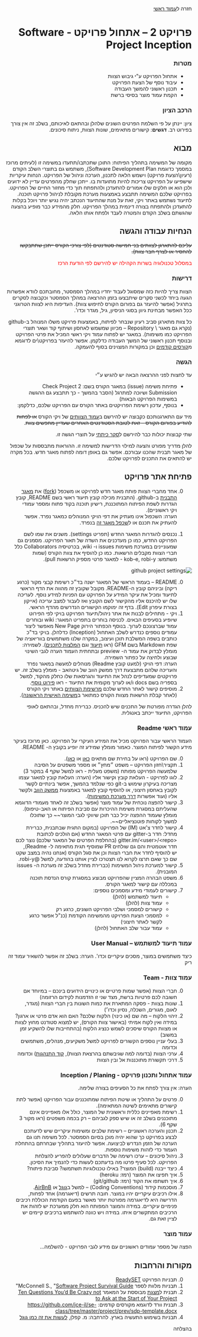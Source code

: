 <div dir="rtl">
<div>
</div>

חזרה ל[עמוד ראשי](../../..)

# פרויקט 2 – אתחול פרויקט - Software Project Inception

### מטרות
- אתחול הפרויקט ע"י גיבוש הצוות
- עיבוד נוסף של הצעת הפרויקט
- תכנון ראשוני להמשך העבודה
- הקמת עמוד מוצר בסיסי ברשת


### הרכב הציון
ציון: יינתן על פי השלמת הפרטים השונים שלהלן ובהתאם לאיכותם, בשלב זה אין צורך בפירוט רב.
**דגשים**: קישורים מתאימים, שונות הצוות, ניתוח סיכונים.

## מבוא

מקומה של המשימה בתהליך הפיתוח: התוכן שתכתבו/תתעדו במשימה זו (לעיתים מרוכז במסמך כדוגמת Software Development Plan), משתמש גם בתוצרי השלב הקודם (רעיון\הצעת פרויקט) וישמש הלאה לתכנון, הערכה וניהול של הפרויקט. הנחות עיקריות שישפיעו על הפרויקט צריכות להיות מתועדות בו. ייתכן שחלק מהפרטים עדיין לא ידועים ולכן הוא או חלקים שלו אמורים להתעדכן ולהתפתח תוך כדי מחזור החיים של הפרויקט.
בפרויקט שלכם המשימה תתבצע באמצעות מערכת מקובלת לניהול פרויקט תוכנה. לתיעוד נשתמש באתר ויקי, זאת על מנת שהתיעוד הנכתב יהיה נגיש יותר ויוכל בקלות להתעדכן ולהתפתח בצורה דינמית במהלך הפרויקט. חלק מהמידע כבר מופיע בהצעה שהגשתם בשלב הקודם והמטרה לעבד ולפתח אותו הלאה.

## הנחיות עבודה והגשה

~~עליכם להתארגן לצוותים בני חמישה סטודנטים (לפי צורכי הקורס ייתכן שתתבקשו להחסיר או לצרף חבר צוות).~~

<div style="color:red" markdown="1">

במסלול טכנולוגיה בשרות הקהילה יש להירשם לפי הודעת הרכז
</div>

### דרישות
הצוות צריך להיות כזה שמסוגל לעבוד יחדיו במהלך הסמסטר, מחובתכם לוודא אפשרות הגעה ביחד לכשני סקרים שיתבצעו בזמן ההרצאה במהלך הסמסטר וכקבוצה לסקרים בתרגיל (אפשר להיעזר גם בפורום הקורס לחיפוש צוות). העדיפות היא לצוות הטרוגני ככל האפשר מבחינת גיוון בסוגי הניסיון, גיל, מגדר וכדו'.

כל צוות מתארגן סביב רעיון שנבחר לפיתוח, באמצעות פרויקט משלו המנוהל ב-github (נקרא גם מאגר \ Repository – מכיוון שמשמש לאחסון ושיתוף קוד ושאר תוצרי הפרויקט כמו משימות). במאגר יש לפתוח עמוד ויקי ראשי המכיל את פרטי הפרויקט ובנוסף תכנון ראשוני של המשך העבודה כדלקמן. אפשר להיעזר בפרויקט\ים לדוגמא מ[קורסים קודמים][past-projects] וכן במקורות המצוינים בסוף להעמקה.

### הגשה
עד לחצות לפני ההרצאה הבאה יש להגיש ע״י 
- פתיחת משימה (issue) במאגר הקורס בשם: Check Project 2 Submission ושיוכה למתרגל (הסבר בהמשך - כך תתבצע גם ההגשה במשימות הפרויקט הבאות)
- בנוסף, עדכון רשימת הפרויקטים באתר הקורס עם הפרויקט שלכם, כדלקמן:

מיד עם התארגנותכם כקבוצה יש להירשם ב[עמוד הצוותים][course-teams] של ויקי הקורס ~~או לפחות להודיע בפורום הקורס – זאת לטובת הסטודנטים האחרים שעדיין מחפשים צוות~~.

שתי קבוצות יכולות כבר להירשם ל[סקר כיתתי][class-review] על תוצרי הגשה זו.


להלן מדריך מפורט והצעה למילוי הדרישות למשימה זו. ההוראות מתבססות על שכפול של מאגר תבנית שהכנו עבורכם. אפשר גם באופן דומה לפתוח מאגר חדש. בכל מקרה יש להתאים את התכנים לפרויקט שלכם.

## פתיחת אתר פרויקט
0. אחד מחברי הצוות פותח מאגר חדש לפרויקט או משכפל ([fork][fork-help]) את [מאגר התבנית][template-project] ב-github. (התבנית מכילה קובץ תיעוד ראשי בשם README, קובץ הגדרות לשפת הפיתוח המתוכננת, רישיון תוכנה בקוד פתוח ומספר עמודי ויקי ראשוניים).<br/>
הערה: השכפול אינו מעתיק את דפי הויקי המנוהלים כמאגר נפרד. אפשר להעתיק את תכנם או ל[שכפל מאגר זה][clone-wiki] בנפרד.
 
0. נכנסים להגדרות המאגר החדש (תפריט settings). משנים את שמו לשם הפרויקט החדש, כמו כן מעדכנים את השדה של תאור הפרויקט. מסמנים גם שמעוניינים במערכת משימות issues ו- wiki, בכרטיסיה Collaborators כלל חברי הצוות מקבלים הרשאות. כמו כן להוסיף את צוות הקורס (שמות משתמש: kob-e, robi-y - למאגר פרטי מספיק הרשאות pull).

![github project settings](./images/github-project-settings.png)

0. README – בעמוד הראשי של המאגר ישנה בד״כ רשימת קבצי מקור (כרגע ריקה) וביניהם קובץ ה-README. מקובל שקובץ זה מהווה את הדף הראשי לתיעוד ומכיל את עיקר המידע על הפרויקט עם הפניות למידע נוסף. לעריכה שלו יש להיכנס אליו מהקישור לשם הקובץ ואז לעבור למצב עריכה (אייקון בצורת עיפרון Edit). בדף זה ימוקמו הקישורים הנדרשים מהדף הראשי.
0. ויקי - מתחילים לבנות את אתר ניהול/תיעוד הפרויקט בויקי לפי הפירוט שיופיע בסעיפים הבאים. לכניסה בוחרים בתפריט המאגר: wiki ובוחרים עמוד שברצונכם לערוך. בנוסף הכפתור הירוק New Page מאפשר ליצור עמודים נוספים כנדרש לשלב האתחול (Inception) כדלהלן. בויקי בד"כ כותבים בשפה המשלבת תוכן ועיצוב, במקרה שלנו משתמשים בווריאציה של שפת Markdown בשם GFM (ראו [תיעוד][markdown-help] וגם [המלצות לתכנים][markdown-guide]).
לשמירה:  מומלץ לבדוק את עמוד ה- preview ובתחתית העמוד הערה לגבי השינוי שבוצע ולחיצה על כפתור השמירה.<br/>
הערה: דפי הויקי (למעט קובץ Readme) מנוהלים למעשה במאגר נפרד והעריכה שלהם מתבצעת דרך ממשק הווב של גיטהאב - מומלץ בשלב זה. יש פרויקטים שמעדיפים לנהל את התיעוד והגרסאות שלו כחלק מהקוד, למשל בספריה בשם docs  ו/או לערוך מקומית את התיעוד - ראו [פירוט נוסף][markdown-local].
0. מוסיפים קישור לאתר החדש שלכם [מרשימת הצוותים][course-teams] באתר ויקי הקורס (לאחר קבלת הרשאות מצוות הקורס כמתואר ב[משימה האישית הראשונה](./hw1-deploy-webapp.md)).

להלן הגדרה מפורטת של התכנים שיש להכניס. כברירת מחדל, ובהתאם לאופי הפרויקט, התיעוד ייכתב באנגלית.

### עמוד ראשי Readme

העמוד הראשי עבור הפרויקט מכיל את המידע העיקרי על הפרויקט. כאן מרוכז בעיקר מידע הקשור לפיתוח המוצר. כאמור מומלץ שמידע זה יופיע בקובץ ה- README.

0. שם הפרויקט (ראו על בחירת שם מתאים [כאן][project-naming] או [כאן][project-naming2]).
0. תקציר\חזון הפרויקט – משפט ״מחץ״ או מספר משפטים על הסיבה שלמעשה הפרויקט מפותח (משפט מעלית - ראו למשל שקף 4 במקור 3)
0. לוגו לפרויקט - העלאת קובץ וקישור אליו (הערה: העלאת קובץ למאגר עצמו מצריכה בעיקרון שימוש ב-git כפי שנלמד בהמשך, אפשר בינתיים 
לקשר לקובץ באחסון חיצוני, או להוסיף קובץ למאגר באמצעות [ממשק הווב][github-add-file] ולקשר אליו (ועוד אפשרות [דרך מערכת המשימות][github-add-file-issue]).
0. קישור להפצה נוכחית של עמוד מוצר (אפשר בשלב זה לאחד מעמודי הדוגמא שהעליתם במסגרת משימת ההיכרות עם סביבת הפיתוח או האב-טיפוס). מומלץ שעמוד ההפצה יכיל כבר תוכן שיווקי לגבי המוצר~~ כך שתוכלו למשוך לקוחות פוטנציאליים~~.
0.	קישור לחדר צ'אט (IM) של הפרויקט (במקום התגית שבתבנית, כברירת מחדל: חדר ב-gitter עם פרטי המאגר החדש (אם הולכים לכתובת &lt;gitter.im/&lt;user&gt;/&lt;repo (בהחלפת הפרטים של המאגר שלכם) נוצר לכם חדר אוטמטית והם גם שולחים PR שמוסיף תגית מתאימה ל- Readme), <br/>
יש להוסיף לחדר את חברי הצוות וכן את סגל הקורס (אנחנו נהיה במצב שקט שם כך שאם תרצו לקרוא לנו תצטרכו לציין אותנו בהודעה, למשל @robi-y.
0. קישור למערכת ניהול המשימות (כברירת מחדל בשלב זה מערכת ה- issues המובנית).
0. משפט הבהרה המציין שהפרויקט מבוצע במסגרת קורס הנדסת תוכנה במכללה עם קישור למאגר הקורס.
0. קישורים לעמודי מידע ומסמכים נוספים:
   - תיעוד למשתמש (להלן)
   - עמוד צוות (להלן)
   - קישורים למסמכי ושלבי הפרויקט השונים, כרגע רק 
   - למסמכי הצעת הפרויקט מהמשימה הקודמת (כנ"ל אפשר כרגע לקשר לאתר חיצוני)
   - עמוד עבור שלב האתחול (להלן) 

### עמוד תיעוד למשתמש – User Manual
כיצד משתמשים במוצר, מסכים עיקריים וכדו'. הערה: בשלב זה אפשר להשאיר עמוד זה ריק

### עמוד צוות - Team	
0. חברי הצוות (אפשר שמות פרטיים או כינויים הידועים בינכם – במיוחד אם חשובה לכם פרטיות ברשת, מצד שני זו הזדמנות לקידום הרזומה)
0. שונות בצוות - פסקה המתארת את כמות השונות בין חברי הצוות (מגדר, לאום, מגורים, השכלה, נסיון וכדו׳)
0.	זיהוי הלקוח  –  מה שם (או כינוי) הלקוח שלכם? האם הוא אדם פרטי או ארגון? במידה ואין לקוח אמיתי (באישור צוות הקורס), יש למצוא סטודנט מחוץ לצוות או מצוות הקורס שיסכים לשמש כנציג הלקוח (בהתחייבות שלו להשקיע זמן במשוב)
0.  בעלי עניין נוספים הקשורים לפרויקט למשל משקיעים, מנהלים, משתמשים וכדומה
0. ערכי הצוות (בדומה למה שגיבשתם בהרצאת הצוות), [קוד התנהגות][contributor-code]) וכדומה
0. דרכי תקשורת מתוכננות אל ובין הצוות


### עמוד אתחול ותכנון פרויקט - Inception / Planing	

הערה: אין צורך לפתח את כל הסעיפים בצורה שלימה.

0. פרטים על התהליך או שיטת הפיתוח שמתוכננים עבור הפרויקט (אפשר לתת קישורים מתאימים לשיטה המתאימה).
0. רשימת מאפיינים כללית וראשונית של המוצר, כולל אלו מאפיינים אינם מתוכננים בשלב זה או שיש ספק לגביהם – רק בכמה משפטים (ראו מקור 3 שקף 6).
0. תכנון והערכה ראשוניים – רשימת שלבים ומשימות עיקריים שיש לדעתכם לבצע בפרויקט כך שהוא יהיה מוכן בסיום הסמסטר. לכל משימה תנו גם הערכה של הזמן הנדרש לביצועה. אפשר להיעזר בתהליך שבחרתם בהתחלת העמוד כדי לזהות משימות נוספות.
0. ניהול סיכונים – ערכו רשימה של הדברים שעלולים להפריע להצלחת הפרויקט. לכל סעיף פרטו מה בדעתכם לעשות כדי להנמיך את הסיכון.
0. כיצד ייבנה (build) המוצר? באילו טכנולוגיות תשתמשו? סביבת פיתוח?
0. איך תפיצו את המוצר (רמז: heroku)
0. איך תשתפו את הקוד (רמז: git/github)
0. מוסכמות קידוד (Coding Conventions) – למשל ב[גוגל][js-style-guide-google] או [AirBnB][js-style-guide-airbnb].
0. אילו רכיבים עיקריים יהיו במוצר. חובה תרשים (דיאגרמה) אחד לפחות, הדרישה היא לדיאגרמה מפורטת יותר מאשר בפעם הקודמת הכוללת רכיבים פנימיים עיקריים.
במידה והמוצר המפותח הוא חלק ממערכת יש לזהות את הרכיבים המתקשרים איתו. במידה ויש כוונה להשתמש ברכיבים קיימים יש לציין זאת גם.

### עמוד מוצר
הפצה של מספר עמודים ראשוניים עם מידע לגבי הפרויקט - להשלמה...

## מקורות והרחבות
0.	תבניות הפרויקט [ReadySET][ReadySET]
0.	תבניות מלוות לספר McConnell S.,  "[Software Project Survival Guide][McConnell]"
0. תבנית ל[מצגת][10q-pptx] מבוססת על המאמר  [Ten Questions You’d Be Crazy not to Ask at the Start of Your Project][10q-paper]
0. תבנית וורד לדוגמא מקורסים קודמים:
 https://github.com/jce-il/se-class/tree/master/project/prev/sdp-template.docx
0. תבניות בשימוש התעשיה בארץ. להרחבה: מ. קפלן, [לעשות את זה כמו גוגל][like-google]

בהצלחה

<!-- Links -->
[past-projects]: https://github.com/jce-il/se-class/wiki/PastProjects
[course-teams]: https://github.com/jce-il/se-class/wiki/Teams
[template-project]: https://github.com/jce-il/project-template
[clone-wiki]: http://stackoverflow.com/questions/15080848/how-do-i-clone-a-github-wiki
[project-naming]: http://www.codinghorror.com/blog/2007/11/whats-in-a-project-name.html
[project-naming2]: http://channel9.msdn.com/Blogs/DevRadio/Microsoft-DevRadio-Part-1-A-Developers-Guide-to-Marketing-Your-App-Naming-Your-App
[github-add-file]: https://help.github.com/articles/adding-a-file-to-a-repository/
[github-add-file-issue]: https://help.github.com/articles/file-attachments-on-issues-and-pull-requests/
[markdown-wiki]: http://en.wikipedia.org/wiki/Markdown
[markdown-help]: https://help.github.com/articles/about-writing-and-formatting-on-github/
[markdown-guide]: https://guides.github.com/features/mastering-markdown/
[markdown-local]: https://help.github.com/articles/adding-and-editing-wiki-pages-locally/
[fork-help]:  https://help.github.com/articles/fork-a-repo/
[like-google]: http://blogs.microsoft.co.il/blogs/vprnd/archive/2011/01/22/776217.aspx
[js-style-guide-google]: https://google.github.io/styleguide/javascriptguide.xml
[js-style-guide-airbnb]: https://github.com/airbnb/javascript
[contributor-code]: http://contributor-covenant.org/version/1/0/0/ 
[ReadySET]: http://readyset.tigris.org
[McConnell]: http://www.construx.com/Page.aspx?nid=253
[10q-pptx]: http://agilewarrior.files.wordpress.com/2011/02/blank-inception-deck1.pptx
[10q-paper]: http://www.pragprog.com/magazines/2010-10/way-of-the-agile-warrior
[class-review]: https://github.com/jce-il/se-class/wiki/Meetings#reviews-at-class

